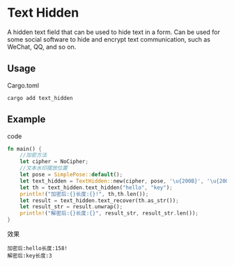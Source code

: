 # Text Hidden

A hidden text field that can be used to hide text in a form.
Can be used for some social software to hide and encrypt text communication, such as WeChat, QQ, and so on.

## Usage
Cargo.toml
```shell
cargo add text_hidden
```
## Example
code
```rust
fn main() {
    //加密方法
    let cipher = NoCipher;
    //文本水印摆放位置
    let pose = SimplePose::default();
    let text_hidden = TextHidden::new(cipher, pose, '\u{200B}', '\u{200C}');
    let th = text_hidden.text_hidden("hello", "key");
    println!("加密后:{}长度:{}!", th,th.len());
    let result = text_hidden.text_recover(th.as_str());
    let result_str = result.unwrap();
    println!("解密后:{}长度:{}", result_str, result_str.len());
}
```
效果
```text
加密后:hello​﻿‌﻿‌﻿​﻿‌﻿​﻿‌﻿‌﻿‍﻿​﻿‌﻿‌﻿​﻿​﻿‌﻿​﻿‌﻿‍﻿​﻿‌﻿‌﻿‌﻿‌﻿​﻿​﻿‌长度:158!
解密后:key长度:3

```